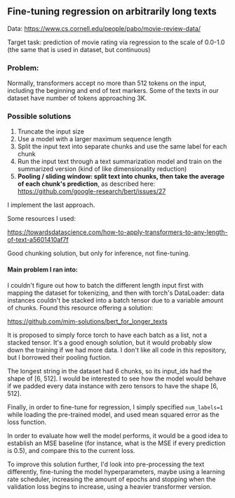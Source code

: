 ## Fine-tuning regression on arbitrarily long texts

Data: https://www.cs.cornell.edu/people/pabo/movie-review-data/

Target task: prediction of movie rating via regression to the scale of 0.0-1.0 (the same that is used in dataset, but continuous)

### Problem:

Normally, transformers accept no more than 512 tokens on the input, including the beginning and end of text markers. Some of the texts in our dataset have number of tokens approaching 3K.

### Possible solutions

1. Truncate the input size
2. Use a model with a larger maximum sequence length
3. Split the input text into separate chunks and use the same label for each chunk
4. Run the input text through a text summarization model and train on the summarized version (kind of like dimensionality reduction)
5. **Pooling / sliding window: split text into chunks, then take the average of each chunk's prediction**, as described here: https://github.com/google-research/bert/issues/27

I implement the last approach.

Some resources I used:

https://towardsdatascience.com/how-to-apply-transformers-to-any-length-of-text-a5601410af7f

Good chunking solution, but only for inference, not fine-tuning.

#### Main problem I ran into:

I couldn't figure out how to batch the different length input first with mapping the dataset for tokenizing, and then with torch's DataLoader: data instances couldn't be stacked into a batch tensor due to a variable amount of chunks. Found this resource offering a solution:

https://github.com/mim-solutions/bert_for_longer_texts

It is proposed to simply force torch to have each batch as a list, not a stacked tensor. It's a good enough solution, but it would probably slow down the training if we had more data. I don't like all code in this repository, but I borrowed their pooling fuction.

The longest string in the dataset had 6 chunks, so its input_ids had the shape of [6, 512]. I would be interested to see how the model would behave if we padded every data instance with zero tensors to have the shape [6, 512].

Finally, in order to fine-tune for regression, I simply specified `num_labels=1` while loading the pre-trained model, and used mean squared error as the loss function.

In order to evaluate how well the model performs, it would be a good idea to establish an MSE baseline (for instance, what is the MSE if every prediction is 0.5), and compare this to the current loss.

To improve this solution further, I'd look into pre-processing the text differently, fine-tuning the model hyperparameters, maybe using a learning rate scheduler, increasing the amount of epochs and stopping when the validation loss begins to increase, using a heavier transformer version.

